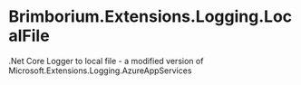 # Brimborium.Extensions.Logging.LocalFile
.Net Core Logger to local file - a modified version of Microsoft.Extensions.Logging.AzureAppServices 
